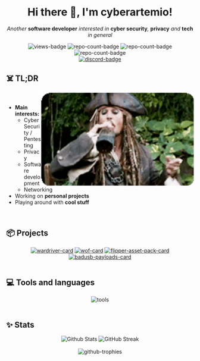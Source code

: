 <h1 align="center">Hi there 👋, I'm cyberartemio!</h1>
<p align="center"><i>Another </i><b>software developer</b><i> interested in </i><b>cyber security</b><i>, </i><b>privacy</b><i> and </i><b>tech</b><i> in general</i></p>
<div align="center">
  <img src="https://komarev.com/ghpvc/?username=cyberartemio&label=Views&style=for-the-badge&color=brightgreen" alt="views-badge" />
  <img src="https://badges.strrl.dev/repos/cyberartemio?style=for-the-badge&color=blue" alt="repo-count-badge" />
  <img src="https://badges.strrl.dev/contributions/all/cyberartemio?style=for-the-badge&color=red&label=All%20contribs" alt="repo-count-badge" />
  <img src="https://badges.strrl.dev/prs/all/cyberartemio?style=for-the-badge&color=orange" alt="repo-count-badge" />
  <br />
  <a href="https://discord.gg/5vrJbbW3ve"><img src="https://img.shields.io/badge/Discord%20Server-7289DA?style=for-the-badge&logo=discord&logoColor=white" alt="discord-badge" /></a>
</div>

## ☠️ TL;DR

<img align="right" height="250vh" src=".github/assets/jack.gif" alt="" />
<br />

- **Main interests:**
  - Cyber Security / Pentesting
  - Privacy
  - Software development
  - Networking
- Working on **personal projects**
- Playing around with **cool stuff**

<br />

## 📦 Projects

<div align="center">
  <a href="https://github.com/cyberartemio/wardriver-pwnagotchi-plugin"><img src="https://github-readme-stats.vercel.app/api/pin/?username=cyberartemio&repo=wardriver-pwnagotchi-plugin&theme=tokyonight&description_lines_count=3" alt="wardriver-card" /></a>
  <a href="https://github.com/cyberartemio/wof-pwnagotchi-plugin"><img src="https://github-readme-stats.vercel.app/api/pin/?username=cyberartemio&repo=wof-pwnagotchi-plugin&theme=tokyonight&description_lines_count=3" alt="wof-card" /></a>
  <a href="https://github.com/cyberartemio/flipper-pirates-asset-pack"><img src="https://github-readme-stats.vercel.app/api/pin/?username=cyberartemio&repo=flipper-pirates-asset-pack&theme=tokyonight&description_lines_count=3" alt="flipper-asset-pack-card" /></a>
  <a href="https://github.com/cyberartemio/badusb-payloads"><img src="https://github-readme-stats.vercel.app/api/pin/?username=cyberartemio&repo=badusb-payloads&theme=tokyonight&description_lines_count=3" alt="badusb-payloads-card" /></a>
</div>

<br />

## 💻 Tools and languages

<div align="center">
  <img src="https://skillicons.dev/icons?i=html,css,js,python,nodejs,bash,git,md,docker,cloudflare,nginx,mysql,postgresql,mongodb,grafana,npm,linux,debian,arch,ubuntu,apple,raspberrypi,vim,neovim,vscodium" alt="tools" />
</div>

<br />

## ✨ Stats

<div align="center">
  <img src="https://github-readme-stats.vercel.app/api?username=cyberartemio&show_icons=true&theme=tokyonight&" width="46.5%" alt="Github Stats" />
  <img src="https://github-readme-streak-stats-eight.vercel.app?user=cyberartemio&theme=tokyonight&include_all_commits=true" width="49.5%" alt="GitHub Streak" />
</div>
<br />
<div align="center">
  <img src="https://github-profile-trophy.vercel.app/?username=cyberartemio&theme=tokyonight&no-frame=false&margin-w=15" alt="github-trophies" />
</div>
